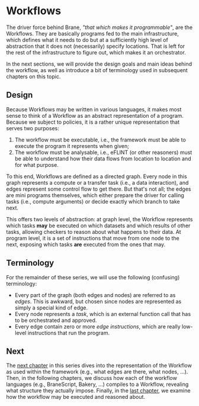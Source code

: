 # Workflows
The driver force behind Brane, _"that which makes it programmable"_, are the Workflows. They are basically programs fed to the main infrastructure, which defines what it needs to do but at a sufficiently high level of abstraction that it does not (necessarily) specify locations. That is left for the rest of the infrastructure to figure out, which makes it an orchestrator.

In the next sections, we will provide the design goals and main ideas behind the workflow, as well as introduce a bit of terminology used in subsequent chapters on this topic.


## Design
Because Workflows may be written in various languages, it makes most sense to think of a Workflow as an abstract representation of a program. Because we subject to policies, it is a rather unique representation that serves two purposes:
1. The workflow must be executable, i.e., the framework must be able to execute the program it represents when given;
2. The workflow must be analysable, i.e., eFLINT (or other reasoners) must be able to understand how their data flows from location to location and for what purpose.

To this end, Workflows are defined as a directed graph. Every node in this graph represents a compute or a transfer task (i.e., a data interaction), and edges represent some control flow to get there. But that's not all; the edges are mini programs themselves, which either prepare the driver for calling tasks (i.e., compute arguments) or decide exactly which branch to take next.

This offers two levels of abstraction: at graph level, the Workflow represents which tasks **may** be executed on which datasets and which results of other tasks, allowing checkers to reason about what happens to their data. At program level, it is a set of instructions that move from one node to the next, exposing which tasks **are** executed from the ones that may.


## Terminology
For the remainder of these series, we will use the following (confusing) terminology:
- Every part of the graph (both edges and nodes) are referred to as _edges_. This is awkward, but chosen since nodes are represented as simply a special kind of edge.
- Every node represents a _task_, which is an external function call that has to be orchestrated and approved.
- Every edge contain zero or more _edge instructions_, which are really low-level instructions that run the program.


## Next
The [next chapter](./graph-edges.md) in this series dives into the representation of the Workflow as used within the framework (e.g., what edges are there, what nodes, ...). Then, in the following chapters, we discuss how each of the workflow languages (e.g., BraneScript, Bakery, ...) compiles to a Workflow, revealing what structure they actually impose. Finally, in the [last chapter](./executing.md), we examine how the workflow may be executed and reasoned about.
